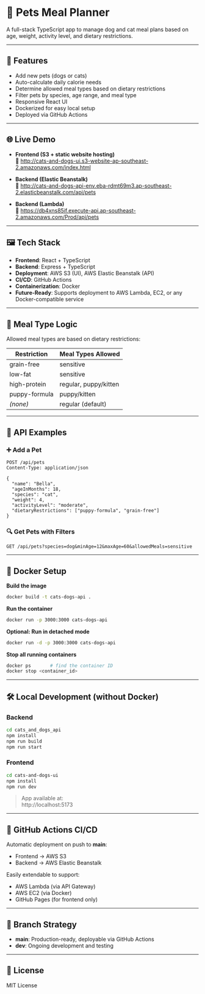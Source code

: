 # 🐾 Pets Meal Planner

A full-stack TypeScript app to manage dog and cat meal plans based on age, weight, activity level, and dietary restrictions.

---

## 🚀 Features

- Add new pets (dogs or cats)
- Auto-calculate daily calorie needs
- Determine allowed meal types based on dietary restrictions
- Filter pets by species, age range, and meal type
- Responsive React UI
- Dockerized for easy local setup
- Deployed via GitHub Actions

---

## 🌐 Live Demo

- **Frontend (S3 + static website hosting)**  
  📍 http://cats-and-dogs-ui.s3-website-ap-southeast-2.amazonaws.com/index.html

- **Backend (Elastic Beanstalk)**  
  📍 http://cats-and-dogs-api-env.eba-rdmt69m3.ap-southeast-2.elasticbeanstalk.com/api/pets

- **Backend (Lambda)**  
  📍
  https://db4xns85if.execute-api.ap-southeast-2.amazonaws.com/Prod/api/pets

---

## 🖼️ Tech Stack

- **Frontend**: React + TypeScript
- **Backend**: Express + TypeScript
- **Deployment**: AWS S3 (UI), AWS Elastic Beanstalk (API)
- **CI/CD**: GitHub Actions
- **Containerization**: Docker
- **Future-Ready**: Supports deployment to AWS Lambda, EC2, or any Docker-compatible service

---

## 🧠 Meal Type Logic

Allowed meal types are based on dietary restrictions:

| Restriction     | Meal Types Allowed        |
|----------------|---------------------------|
| grain-free     | sensitive                 |
| low-fat        | sensitive                 |
| high-protein   | regular, puppy/kitten     |
| puppy-formula  | puppy/kitten              |
| *(none)*       | regular (default)         |

---

## 🧪 API Examples

### ➕ Add a Pet

```http
POST /api/pets
Content-Type: application/json

{
  "name": "Bella",
  "ageInMonths": 18,
  "species": "cat",
  "weight": 4,
  "activityLevel": "moderate",
  "dietaryRestrictions": ["puppy-formula", "grain-free"]
}
```

### 🔍 Get Pets with Filters

```http
GET /api/pets?species=dog&minAge=12&maxAge=60&allowedMeals=sensitive
```

---

## 🐳 Docker Setup

**Build the image**

```bash
docker build -t cats-dogs-api .
```

**Run the container**

```bash
docker run -p 3000:3000 cats-dogs-api
```

**Optional: Run in detached mode**

```bash
docker run -d -p 3000:3000 cats-dogs-api
```

**Stop all running containers**

```bash
docker ps       # find the container ID
docker stop <container_id>
```

---

## 🛠 Local Development (without Docker)

### Backend

```bash
cd cats_and_dogs_api
npm install
npm run build
npm run start
```

### Frontend

```bash
cd cats-and-dogs-ui
npm install
npm run dev
```

> App available at:  
> http://localhost:5173

---

## 🔁 GitHub Actions CI/CD

Automatic deployment on push to **main**:
- Frontend → AWS S3  
- Backend → AWS Elastic Beanstalk

Easily extendable to support:
- AWS Lambda (via API Gateway)
- AWS EC2 (via Docker)
- GitHub Pages (for frontend only)

---

## 🔀 Branch Strategy

- **main**: Production-ready, deployable via GitHub Actions  
- **dev**: Ongoing development and testing

---

## 📄 License

MIT License
